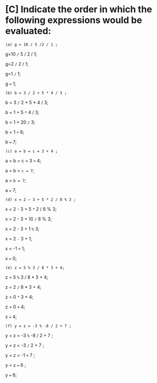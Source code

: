 # [C] Indicate the order in which the following expressions would be evaluated:

```
(a)	g = 10 / 5 /2 / 1 ;
```

g=10 `/` 5 / 2 / 1;

g=2 `/` 2 / 1;

g=1 `/` 1;

g `=` 1;

```
(b)	b = 3 / 2 + 5 * 4 / 3 ;
```

b = 3 `/` 2 + 5 * 4 / 3;

b = 1 + 5 `*` 4 / 3;

b = 1 + 20 `/` 3;

b = 1 `+` 6;

b `=` 7;

```
(c)	a = b = c = 3 + 4 ;
```

a = b = c = 3 `+` 4;

a = b = `c = 7`;

a = `b = 7`;

a `=` 7;

```
(d)	x = 2 – 3 + 5 * 2 / 8 % 3 ;
```

x = 2 - 3 + 5 `*` 2 / 8 % 3;

x = 2 - 3 + 10 `/` 8 % 3;

x = 2 - 3 + 1 `%` 3;

x = 2 `-` 3 + 1;

x = -1 `+` 1;

x `=` 0;

```
(e)	z = 5 % 3 / 8 * 3 + 4;
```

z = 5 `%` 3 / 8 * 3 + 4;

z = 2 `/` 8 * 3 + 4;

z = 0 `*` 3 + 4;

z = 0 `+` 4;

z `=` 4;

```
(f)	y = z = -3 % -8 / 2 + 7 ;
```

y = z = -3 `%` -8 / 2 + 7 ;

y = z = -3 `/` 2 + 7 ;

y = z = -1 `+` 7 ;

y = z `=` 6 ;

y `=` 6;

